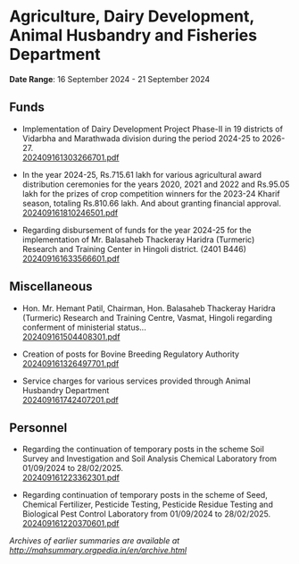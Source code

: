 # Agriculture, Dairy Development, Animal Husbandry and Fisheries Department

**Date Range**: 16 September 2024 - 21 September 2024


## Funds
- Implementation of Dairy Development Project Phase-II in 19 districts of Vidarbha and Marathwada division during the period 2024-25 to 2026-27.\
  [202409161303266701.pdf](https://gr.maharashtra.gov.in/Site/Upload/Government%20Resolutions/English/202409161303266701.pdf)

- In the year 2024-25, Rs.715.61 lakh for various agricultural award distribution ceremonies for the years 2020, 2021 and 2022 and Rs.95.05 lakh for the prizes of crop competition winners for the 2023-24 Kharif season, totaling Rs.810.66 lakh. And about granting financial approval.\
  [202409161810246501.pdf](https://gr.maharashtra.gov.in/Site/Upload/Government%20Resolutions/English/202409161810246501.pdf)

- Regarding disbursement of funds for the year 2024-25 for the implementation of Mr. Balasaheb Thackeray Haridra (Turmeric) Research and Training Center in Hingoli district. (2401 B446)\
  [202409161633566601.pdf](https://gr.maharashtra.gov.in/Site/Upload/Government%20Resolutions/English/202409161633566601.pdf)

## Miscellaneous
- Hon. Mr. Hemant Patil, Chairman, Hon. Balasaheb Thackeray Haridra (Turmeric) Research and Training Centre, Vasmat, Hingoli regarding conferment of ministerial status...\
  [202409161504408301.pdf](https://gr.maharashtra.gov.in/Site/Upload/Government%20Resolutions/English/202409161504408301..........pdf)

- Creation of posts for Bovine Breeding Regulatory Authority\
  [202409161326497701.pdf](https://gr.maharashtra.gov.in/Site/Upload/Government%20Resolutions/English/202409161326497701.pdf)

- Service charges for various services provided through Animal Husbandry Department\
  [202409161742407201.pdf](https://gr.maharashtra.gov.in/Site/Upload/Government%20Resolutions/English/202409161742407201.pdf)

## Personnel
- Regarding the continuation of temporary posts in the scheme Soil Survey and Investigation and Soil Analysis Chemical Laboratory from 01/09/2024 to 28/02/2025.\
  [202409161223362301.pdf](https://gr.maharashtra.gov.in/Site/Upload/Government%20Resolutions/English/202409161223362301.pdf)

- Regarding continuation of temporary posts in the scheme of Seed, Chemical Fertilizer, Pesticide Testing, Pesticide Residue Testing and Biological Pest Control Laboratory from 01/09/2024 to 28/02/2025.\
  [202409161220370601.pdf](https://gr.maharashtra.gov.in/Site/Upload/Government%20Resolutions/English/202409161220370601.pdf)


*Archives of earlier summaries are available at http://mahsummary.orgpedia.in/en/archive.html*